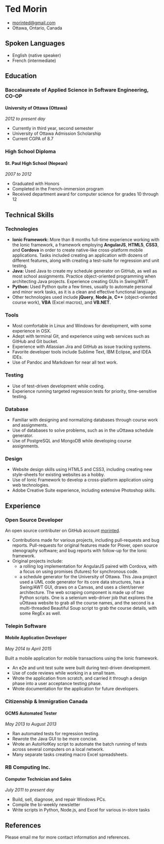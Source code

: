 # Ted Morin

- <morinted@gmail.com>
- Ottawa, Ontario, Canada

## Spoken Languages

- English (native speaker)
- French (intermediate)

## Education

### Baccalaureate of Applied Science in Software Engineering, CO-OP

#### University of Ottawa (Ottawa)

*2012 to present day*

- Currently in third year, second semester
- University of Ottawa Admission Scholarship
- Current CGPA of 8.7
 
### High School Diploma

#### St. Paul High School (Nepean)

*2007 to 2012*

- Graduated with Honors
- Completed in the French-immersion program
- Received department award for computer science for grades 10 through 12

## Technical Skills

### Technologies

- **Ionic Framework:** More than 8 months full-time experience working with the
  Ionic framework, a framework employing **AngularJS**, **HTML5**, **CSS3**, and
  **Cordova** in order to create native-like cross-platform mobile applications.
  Tasks included creating an application with dozens of different features,
  along with creating a test-suite for regression and unit testing.
- **Java:** Used Java to create my schedule generator on GitHub, as well as
  most school assignments. Practice object-oriented programming when
  architecting Java projects. Experience creating GUIs in Swing/AWT. 
- **Python:** Used Python quite a few times, usually to automate personal and
  minor work tasks, as it is a clean and effective functional language.
- Other technologies used include **jQuery**, **Node.js**, **C++**
  (object-oriented course work), **VBA** (Excel macros), and **VB.NET**.

### Tools

- Most comfortable in Linux and Windows for development, with some experience
  in OSX.
- Adept with terminal Git, and experience using web services such as GitHub and
  Git bucket.
- Experience with Atlassian Jira and GitHub as issue tracking systems.
- Favorite developer tools include Sublime Text, IBM Eclipse, and IDEA IDEs.
- Use of Pandoc and Markdown for near all text work.

### Testing

- Use of test-driven development while coding.
- Experience running targeted regression tests for priority, time-sensitive
  testing.

### Database

- Familiar with designing and normalizing databases through course work and
  assignments.
- Use of databases to solve problems, such as in the uOttawa schedule generator.
- Use of PostgreSQL and MongoDB while developing course assignments.

### Design

- Website design skills using HTML5 and CSS3, including creating new
  style-sheets for existing websites as a hobby.
- Use of Ionic Framework to develop a cross-platform application using web
  technologies.
- Adobe Creative Suite experience, including extensive Photoshop skills.

## Experience

### Open Source Developer

An open source contributer on GitHub account
[morinted](https://github.com/morinted).

- Contributions made for various projects, including pull-requests and bug
  reports. Pull-requests for original features made for Plover, open source
  stenography software; and bug reports with follow-up for the Ionic framework.
- Original projects include:
    * a rolling log implementation for AngularJS paired with Cordova, with a
      focus on using promises (futures) for synchronous code.
    * a schedule generator for the University of Ottawa. This Java project used
      a UML code generator for its core data structures, has a Swing/AWT GUI,
      draws on a Canvas, and uses a client/server architecture. The web scraping
      component is made up of two Python scripts. One is a selenium web-driver
      job that explores the uOttawa website to grab all the course names, and
      the second is a multi-threaded Beautiful Soup script to grab the course
      details, with some RegEx as well.

### Telepin Software

#### Mobile Application Developer

*May 2014 to April 2015*

Built a mobile application for mobile transactions using the Ionic framework.
 
- An e2e and unit test suite were built during test-driven development.
- Use of code reviews while working in a small team.
- Wrote the application from scratch, and carried it through a design phase into
  a user acceptance testing phase.
- Wrote documentation for the application for future developers.

### Citizenship & Immigration Canada

#### GCMS Automated Tester

*May 2013 to August 2013*

- Ran automated tests for regression testing.
- Rewrote the Java GUI to be more concise.
- Wrote an AutoHotKey script to automate the batch running of tests across
several computers on a local network.
- Many separate tasks creating macro Excel spreadsheets.

### RB Computing Inc.

#### Computer Technician and Sales

*July 2011 to present day*

- Build, sell, diagnose, and repair Windows PCs.
- Compile the bi-weekly newsletter
- Write scripts in Python, Node.js, and Excel for various in-store tasks

## References

Please email me for more contact information and references.